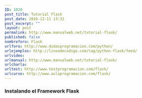 ```yaml
---
ID: 1020
post_title: Tutorial Flask
post_date: 2016-12-11 13:32
post_excerpt: ""
layout: post
permalink: http://www.manualweb.net/tutorial-flask/
published: false
nombreforo: Flask
urlforo: http://www.dudasprogramacion.com/python/
urlejemplos: http://lineadecodigo.com/tag/python-flask/feed/
urlvideo:
urlmanual: http://www.manualweb.net/tutorial-flask/
urlcharla:
urltest: http://www.testprogramacion.com/flask/
urlcurso: http://www.aulaprogramacion.com/flask/
---
```


### Instalando el Framework Flask
